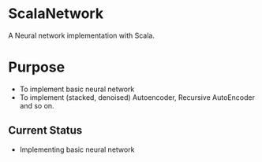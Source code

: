 ScalaNetwork
============

A Neural network implementation with Scala.

# Purpose
* To implement basic neural network
* To implement (stacked, denoised) Autoencoder, Recursive AutoEncoder and so on.

## Current Status
* Implementing basic neural network
